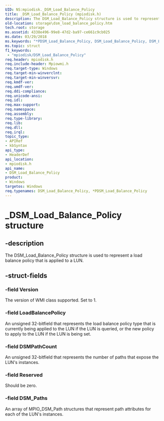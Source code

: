 ```yaml
---
UID: NS:mpiodisk._DSM_Load_Balance_Policy
title: _DSM_Load_Balance_Policy (mpiodisk.h)
description: The DSM_Load_Balance_Policy structure is used to represent a load balance policy that is applied to a LUN.
old-location: storage\dsm_load_balance_policy.htm
tech.root: storage
ms.assetid: 4338e496-99e8-47d2-ba97-ce661c9cb025
ms.date: 03/29/2018
ms.keywords: "*PDSM_Load_Balance_Policy, DSM_Load_Balance_Policy, DSM_Load_Balance_Policy structure [Storage Devices], PDSM_Load_Balance_Policy, PDSM_Load_Balance_Policy structure pointer [Storage Devices], _DSM_Load_Balance_Policy, mpiodisk/DSM_Load_Balance_Policy, mpiodisk/PDSM_Load_Balance_Policy, storage.dsm_load_balance_policy, structs-scsibus_f6e03429-a591-41f0-9890-e513479f8896.xml"
ms.topic: struct
f1_keywords:
 - "mpiodisk/DSM_Load_Balance_Policy"
req.header: mpiodisk.h
req.include-header: Mpiowmi.h
req.target-type: Windows
req.target-min-winverclnt: 
req.target-min-winversvr: 
req.kmdf-ver: 
req.umdf-ver: 
req.ddi-compliance: 
req.unicode-ansi: 
req.idl: 
req.max-support: 
req.namespace: 
req.assembly: 
req.type-library: 
req.lib: 
req.dll: 
req.irql: 
topic_type:
- APIRef
- kbSyntax
api_type:
- HeaderDef
api_location:
- mpiodisk.h
api_name:
- DSM_Load_Balance_Policy
product:
- Windows
targetos: Windows
req.typenames: DSM_Load_Balance_Policy, *PDSM_Load_Balance_Policy
---
```


# _DSM_Load_Balance_Policy structure


## -description


The DSM_Load_Balance_Policy structure is used to represent a load balance policy that is applied to a LUN.


## -struct-fields




### -field Version

The version of WMI class supported. Set to 1.


### -field LoadBalancePolicy

An unsigned 32-bitfield that represents the load balance policy type that is currently being applied to the LUN if the LUN is queried, or the new policy to apply to the LUN if the LUN is being set.


### -field DSMPathCount

An unsigned 32-bitfield that represents the number of paths that expose the LUN's instances.


### -field Reserved

Should be zero.


### -field DSM_Paths

An array of MPIO_DSM_Path structures that represent path attributes for each of the LUN's instances.


